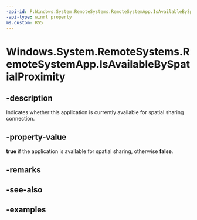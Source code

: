 ```yaml
---
-api-id: P:Windows.System.RemoteSystems.RemoteSystemApp.IsAvailableBySpatialProximity
-api-type: winrt property
ms.custom: RS5
---
```


<!-- Property syntax.
public bool IsAvailableBySpatialProximity { get; }
-->

# Windows.System.RemoteSystems.RemoteSystemApp.IsAvailableBySpatialProximity

## -description
Indicates whether this application is currently available for spatial sharing connection. 

## -property-value
**true** if the application is available for spatial sharing, otherwise **false**. 

## -remarks

## -see-also

## -examples

